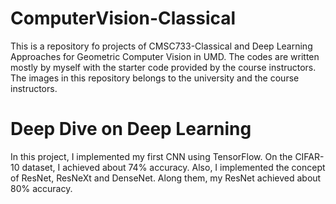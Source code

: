 # ComputerVision-Classical
This is a repository fo projects of CMSC733-Classical and Deep Learning Approaches for
Geometric Computer Vision in UMD.
The codes are written mostly by myself with the starter code provided by the course instructors.
The images in this repository belongs to the university and the course instructors.

# Deep Dive on Deep Learning
In this project, I implemented my first CNN using TensorFlow.
On the CIFAR-10 dataset, I achieved about 74% accuracy.
Also, I implemented the concept of ResNet, ResNeXt and DenseNet. Along them, my ResNet achieved about 80% accuracy.
